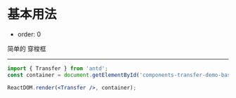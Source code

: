 # 基本用法

- order: 0

简单的 穿梭框

---

````jsx
import { Transfer } from 'antd';
const container = document.getElementById('components-transfer-demo-basic');

ReactDOM.render(<Transfer />, container);
````
